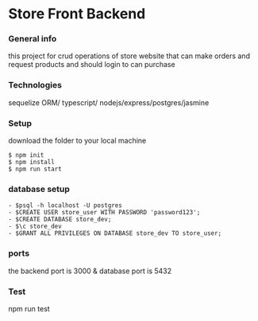 # Store Front Backend

### General info
this project for crud operations of store website that can make orders and request products and should login to can purchase 

### Technologies
sequelize ORM/ typescript/ nodejs/express/postgres/jasmine

### Setup
download the folder to your local machine
```
$ npm init
$ npm install
$ npm run start
```
### database setup
```
- $psql -h localhost -U postgres
- $CREATE USER store_user WITH PASSWORD 'password123';
- $CREATE DATABASE store_dev;
- $\c store_dev
- $GRANT ALL PRIVILEGES ON DATABASE store_dev TO store_user;
```
### ports
the backend port is 3000 & database port is 5432


### Test
npm run test




